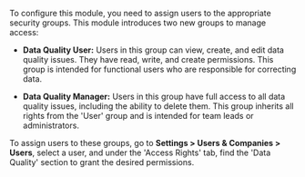 To configure this module, you need to assign users to the appropriate security groups. This module introduces two new groups to manage access:

*   **Data Quality User:** Users in this group can view, create, and edit data quality issues. They have read, write, and create permissions. This group is intended for functional users who are responsible for correcting data.

*   **Data Quality Manager:** Users in this group have full access to all data quality issues, including the ability to delete them. This group inherits all rights from the 'User' group and is intended for team leads or administrators.

To assign users to these groups, go to **Settings > Users & Companies > Users**, select a user, and under the 'Access Rights' tab, find the 'Data Quality' section to grant the desired permissions.
